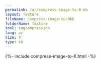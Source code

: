 ```yaml
---
permalink: /ar/compress-image-to-8-kb
layout: feature
fileName: compress-image-to-8kb
folderName: feature
tool: imgcompression
lang: ar
size: 8
type: kb
---
```


{%- include compress-image-to-X.html -%}
